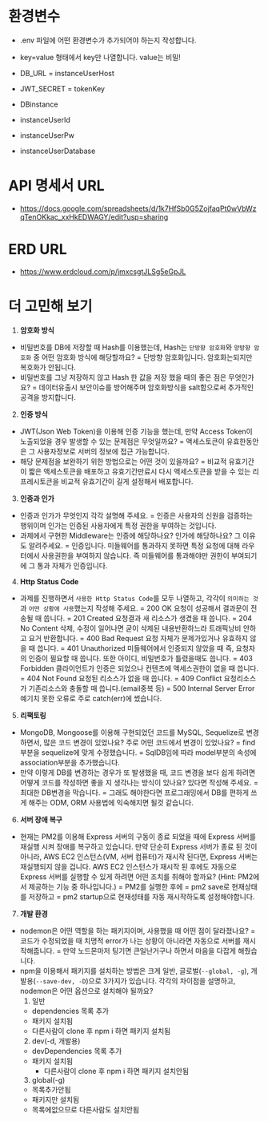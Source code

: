 # 환경변수

- .env 파일에 어떤 환경변수가 추가되어야 하는지 작성합니다.
- key=value 형태에서 key만 나열합니다. value는 비밀!

- DB_URL = instanceUserHost
- JWT_SECRET = tokenKey
- DBinstance
- instanceUserId
- instanceUserPw
- instanceUserDatabase

# API 명세서 URL

- https://docs.google.com/spreadsheets/d/1k7HfSb0G5ZojfaqPt0wVbWzqTenOKkac_xxHkEDWAGY/edit?usp=sharing

# ERD URL

- https://www.erdcloud.com/p/jmxcsgtJLSg5eGpJL

# 더 고민해 보기

1. **암호화 방식**

- 비밀번호를 DB에 저장할 때 Hash를 이용했는데, Hash는 `단방향 암호화`와 `양방향 암호화` 중 어떤 암호화 방식에 해당할까요?
  = 단방향 암호화입니다. 암호화는되지만 복호화가 안됩니다.
- 비밀번호를 그냥 저장하지 않고 Hash 한 값을 저장 했을 때의 좋은 점은 무엇인가요?
  = 데이터유출시 보안이슈를 방어해주며 암호화방식을 salt함으로써 추가적인 공격을 방지합니다.

2. **인증 방식**

- JWT(Json Web Token)을 이용해 인증 기능을 했는데, 만약 Access Token이 노출되었을 경우 발생할 수 있는 문제점은 무엇일까요?
  = 액세스토큰이 유효한동안은 그 사용자정보로 서버의 정보에 접근 가능합니다.
- 해당 문제점을 보완하기 위한 방법으로는 어떤 것이 있을까요?
  = 비교적 유효기간이 짧은 액세스토큰을 배포하고 유효기간만료시 다시 액세스토큰을 받을 수 있는 리프레시토큰을 비교적 유효기간이 길게 설정해서 배포합니다.

3. **인증과 인가**

- 인증과 인가가 무엇인지 각각 설명해 주세요.
  = 인증은 사용자의 신원을 검증하는 행위이며 인가는 인증된 사용자에게 특정 권한을 부여하는 것입니다.
- 과제에서 구현한 Middleware는 인증에 해당하나요? 인가에 해당하나요? 그 이유도 알려주세요.
  = 인증입니다. 미들웨어를 통과하지 못하면 특정 요청에 대해 라우터에서 사용권한을 부여하지 않습니다. 즉 미들웨어를 통과해야만 권한이 부여되기에 그 통과 자체가 인증입니다.

4. **Http Status Code**

- 과제를 진행하면서 `사용한 Http Status Code`를 모두 나열하고, 각각이 `의미하는 것`과 `어떤 상황에 사용`했는지 작성해 주세요.
  = 200 OK 요청이 성공해서 결과문이 전송될 때 씁니다.
  = 201 Created 요청결과 새 리소스가 생겼을 때 씁니다.
  = 204 No Content 삭제, 수정이 일어나면 굳이 삭제된 내용반환하느라 트래픽낭비 안하고 요거 반환합니다.
  = 400 Bad Request 요청 자체가 문제가있거나 유효하지 않을 때 씁니다.
  = 401 Unauthorized 미들웨어에서 인증되지 않았을 때 즉, 요청자의 인증이 필요할 때 씁니다. 또한 아이디, 비밀번호가 틀렸을때도 씁니다.
  = 403 Forbidden 클라이언트가 인증은 되었으나 컨텐츠에 액세스권한이 없을 때 씁니다.
  = 404 Not Found 요청된 리소스가 없을 때 씁니다.
  = 409 Conflict 요청리소스가 기존리소스와 충돌할 때 씁니다.(email중복 등)
  = 500 Internal Server Error 예기치 못한 오류로 주로 catch(err)에 썼습니다.

5. **리팩토링**

- MongoDB, Mongoose를 이용해 구현되었던 코드를 MySQL, Sequelize로 변경하면서, 많은 코드 변경이 있었나요? 주로 어떤 코드에서 변경이 있었나요?
  = find부분을 sequelize에 맞게 수정했습니다.
  = SqlDB임에 따라 model부분의 속성에 association부분을 추가했습니다.
- 만약 이렇게 DB를 변경하는 경우가 또 발생했을 때, 코드 변경을 보다 쉽게 하려면 어떻게 코드를 작성하면 좋을 지 생각나는 방식이 있나요? 있다면 작성해 주세요.
  = 최대한 DB변경을 막습니다.
  = 그래도 해야한다면 프로그래밍에서 DB를 편하게 쓰게 해주는 ODM, ORM 사용법에 익숙해지면 될것 같습니다.

6. **서버 장애 복구**

- 현재는 PM2를 이용해 Express 서버의 구동이 종료 되었을 때에 Express 서버를 재실행 시켜 장애를 복구하고 있습니다. 만약 단순히 Express 서버가 종료 된 것이 아니라, AWS EC2 인스턴스(VM, 서버 컴퓨터)가 재시작 된다면, Express 서버는 재실행되지 않을 겁니다. AWS EC2 인스턴스가 재시작 된 후에도 자동으로 Express 서버를 실행할 수 있게 하려면 어떤 조치를 취해야 할까요?
  (Hint: PM2에서 제공하는 기능 중 하나입니다.)
  = PM2를 실행한 후에
  = pm2 save로 현재상태를 저장하고
  = pm2 startup으로 현재성태를 자동 재시작하도록 설정해야합니다.

7. **개발 환경**

- nodemon은 어떤 역할을 하는 패키지이며, 사용했을 때 어떤 점이 달라졌나요?
  = 코드가 수정되었을 때 치명적 error가 나는 상황이 아니라면 자동으로 서버를 재시작해줍니다.
  = 만약 노드몬마저 팅기면 큰일난거구나 하면서 마음을 다잡게 해줬습니다.
- npm을 이용해서 패키지를 설치하는 방법은 크게 일반, 글로벌(`--global, -g`), 개발용(`--save-dev, -D`)으로 3가지가 있습니다. 각각의 차이점을 설명하고, nodemon은 어떤 옵션으로 설치해야 될까요?
  1. 일반
  - dependencies 목록 추가
  - 패키지 설치됨
  - 다른사람이 clone 후 npm i 하면 패키지 설치됨
  2. dev(-d, 개발용)
  - devDependencies 목록 추가
  - 패키지 설치됨
    - 다른사람이 clone 후 npm i 하면 패키지 설치안됨
  3. global(-g)
  - 목록추가안됨
  - 패키지만 설치됨
  - 목록에없으므로 다른사람도 설치안됨
